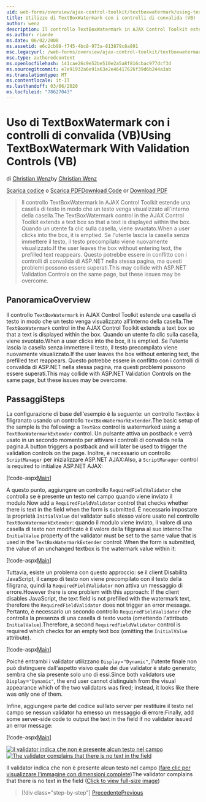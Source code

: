 ```yaml
---
uid: web-forms/overview/ajax-control-toolkit/textboxwatermark/using-textboxwatermark-with-validation-controls-vb
title: Utilizzo di TextBoxWatermark con i controlli di convalida (VB) | Microsoft Docs
author: wenz
description: Il controllo TextBoxWatermark in AJAX Control Toolkit estende una casella di testo in modo che un testo venga visualizzato all'interno della casella. Quando un utente fa clic sulla casella, i...
ms.author: riande
ms.date: 06/02/2008
ms.assetid: e6c2cb98-f745-4bc8-973a-813879c8a891
msc.legacyurl: /web-forms/overview/ajax-control-toolkit/textboxwatermark/using-textboxwatermark-with-validation-controls-vb
msc.type: authoredcontent
ms.openlocfilehash: 141cae26c9e52be510e2a5a8f816cbac977dcf3d
ms.sourcegitcommit: e7e91932a6e91a63e2e46417626f39d6b244a3ab
ms.translationtype: MT
ms.contentlocale: it-IT
ms.lasthandoff: 03/06/2020
ms.locfileid: "78627043"
---
```

# <a name="using-textboxwatermark-with-validation-controls-vb"></a><span data-ttu-id="fb3a0-104">Uso di TextBoxWatermark con i controlli di convalida (VB)</span><span class="sxs-lookup"><span data-stu-id="fb3a0-104">Using TextBoxWatermark With Validation Controls (VB)</span></span>

<span data-ttu-id="fb3a0-105">di [Christian Wenz](https://github.com/wenz)</span><span class="sxs-lookup"><span data-stu-id="fb3a0-105">by [Christian Wenz](https://github.com/wenz)</span></span>

<span data-ttu-id="fb3a0-106">[Scarica codice](https://download.microsoft.com/download/9/3/f/93f8daea-bebd-4821-833b-95205389c7d0/TextBoxWatermark2.vb.zip) o [Scarica PDF](https://download.microsoft.com/download/b/6/a/b6ae89ee-df69-4c87-9bfb-ad1eb2b23373/textboxwatermark2VB.pdf)</span><span class="sxs-lookup"><span data-stu-id="fb3a0-106">[Download Code](https://download.microsoft.com/download/9/3/f/93f8daea-bebd-4821-833b-95205389c7d0/TextBoxWatermark2.vb.zip) or [Download PDF](https://download.microsoft.com/download/b/6/a/b6ae89ee-df69-4c87-9bfb-ad1eb2b23373/textboxwatermark2VB.pdf)</span></span>

> <span data-ttu-id="fb3a0-107">Il controllo TextBoxWatermark in AJAX Control Toolkit estende una casella di testo in modo che un testo venga visualizzato all'interno della casella.</span><span class="sxs-lookup"><span data-stu-id="fb3a0-107">The TextBoxWatermark control in the AJAX Control Toolkit extends a text box so that a text is displayed within the box.</span></span> <span data-ttu-id="fb3a0-108">Quando un utente fa clic sulla casella, viene svuotato.</span><span class="sxs-lookup"><span data-stu-id="fb3a0-108">When a user clicks into the box, it is emptied.</span></span> <span data-ttu-id="fb3a0-109">Se l'utente lascia la casella senza immettere il testo, il testo precompilato viene nuovamente visualizzato.</span><span class="sxs-lookup"><span data-stu-id="fb3a0-109">If the user leaves the box without entering text, the prefilled text reappears.</span></span> <span data-ttu-id="fb3a0-110">Questo potrebbe essere in conflitto con i controlli di convalida di ASP.NET nella stessa pagina, ma questi problemi possono essere superati.</span><span class="sxs-lookup"><span data-stu-id="fb3a0-110">This may collide with ASP.NET Validation Controls on the same page, but these issues may be overcome.</span></span>

## <a name="overview"></a><span data-ttu-id="fb3a0-111">Panoramica</span><span class="sxs-lookup"><span data-stu-id="fb3a0-111">Overview</span></span>

<span data-ttu-id="fb3a0-112">Il controllo `TextBoxWatermark` in AJAX Control Toolkit estende una casella di testo in modo che un testo venga visualizzato all'interno della casella.</span><span class="sxs-lookup"><span data-stu-id="fb3a0-112">The `TextBoxWatermark` control in the AJAX Control Toolkit extends a text box so that a text is displayed within the box.</span></span> <span data-ttu-id="fb3a0-113">Quando un utente fa clic sulla casella, viene svuotato.</span><span class="sxs-lookup"><span data-stu-id="fb3a0-113">When a user clicks into the box, it is emptied.</span></span> <span data-ttu-id="fb3a0-114">Se l'utente lascia la casella senza immettere il testo, il testo precompilato viene nuovamente visualizzato.</span><span class="sxs-lookup"><span data-stu-id="fb3a0-114">If the user leaves the box without entering text, the prefilled text reappears.</span></span> <span data-ttu-id="fb3a0-115">Questo potrebbe essere in conflitto con i controlli di convalida di ASP.NET nella stessa pagina, ma questi problemi possono essere superati.</span><span class="sxs-lookup"><span data-stu-id="fb3a0-115">This may collide with ASP.NET Validation Controls on the same page, but these issues may be overcome.</span></span>

## <a name="steps"></a><span data-ttu-id="fb3a0-116">Passaggi</span><span class="sxs-lookup"><span data-stu-id="fb3a0-116">Steps</span></span>

<span data-ttu-id="fb3a0-117">La configurazione di base dell'esempio è la seguente: un controllo `TextBox` è filigranato usando un controllo `TextBoxWatermarkExtender`.</span><span class="sxs-lookup"><span data-stu-id="fb3a0-117">The basic setup of the sample is the following: a `TextBox` control is watermarked using a `TextBoxWatermarkExtender` control.</span></span> <span data-ttu-id="fb3a0-118">Un pulsante attiva un postback e verrà usato in un secondo momento per attivare i controlli di convalida nella pagina.</span><span class="sxs-lookup"><span data-stu-id="fb3a0-118">A button triggers a postback and will later be used to trigger the validation controls on the page.</span></span> <span data-ttu-id="fb3a0-119">Inoltre, è necessario un controllo `ScriptManager` per inizializzare ASP.NET AJAX:</span><span class="sxs-lookup"><span data-stu-id="fb3a0-119">Also, a `ScriptManager` control is required to initialize ASP.NET AJAX:</span></span>

[!code-aspx[Main](using-textboxwatermark-with-validation-controls-vb/samples/sample1.aspx)]

<span data-ttu-id="fb3a0-120">A questo punto, aggiungere un controllo `RequiredFieldValidator` che controlla se è presente un testo nel campo quando viene inviato il modulo.</span><span class="sxs-lookup"><span data-stu-id="fb3a0-120">Now add a `RequiredFieldValidator` control that checks whether there is text in the field when the form is submitted.</span></span> <span data-ttu-id="fb3a0-121">È necessario impostare la proprietà `InitialValue` del validator sullo stesso valore usato nel controllo `TextBoxWatermarkExtender`: quando il modulo viene inviato, il valore di una casella di testo non modificato è il valore della filigrana al suo interno:</span><span class="sxs-lookup"><span data-stu-id="fb3a0-121">The `InitialValue` property of the validator must be set to the same value that is used in the `TextBoxWatermarkExtender` control: When the form is submitted, the value of an unchanged textbox is the watermark value within it:</span></span>

[!code-aspx[Main](using-textboxwatermark-with-validation-controls-vb/samples/sample2.aspx)]

<span data-ttu-id="fb3a0-122">Tuttavia, esiste un problema con questo approccio: se il client Disabilita JavaScript, il campo di testo non viene precompilato con il testo della filigrana, quindi la `RequiredFieldValidator` non attiva un messaggio di errore.</span><span class="sxs-lookup"><span data-stu-id="fb3a0-122">However there is one problem with this approach: If the client disables JavaScript, the text field is not prefilled with the watermark text, therefore the `RequiredFieldValidator` does not trigger an error message.</span></span> <span data-ttu-id="fb3a0-123">Pertanto, è necessario un secondo controllo `RequiredFieldValidator` che controlla la presenza di una casella di testo vuota (omettendo l'attributo `InitialValue`).</span><span class="sxs-lookup"><span data-stu-id="fb3a0-123">Therefore, a second `RequiredFieldValidator` control is required which checks for an empty text box (omitting the `InitialValue` attribute).</span></span>

[!code-aspx[Main](using-textboxwatermark-with-validation-controls-vb/samples/sample3.aspx)]

<span data-ttu-id="fb3a0-124">Poiché entrambi i validator utilizzano `Display`=`"Dynamic"`, l'utente finale non può distinguere dall'aspetto visivo quale dei due validator è stato generato; sembra che sia presente solo uno di essi.</span><span class="sxs-lookup"><span data-stu-id="fb3a0-124">Since both validators use `Display`=`"Dynamic"`, the end user cannot distinguish from the visual appearance which of the two validators was fired; instead, it looks like there was only one of them.</span></span>

<span data-ttu-id="fb3a0-125">Infine, aggiungere parte del codice sul lato server per restituire il testo nel campo se nessun validator ha emesso un messaggio di errore:</span><span class="sxs-lookup"><span data-stu-id="fb3a0-125">Finally, add some server-side code to output the text in the field if no validator issued an error message:</span></span>

[!code-aspx[Main](using-textboxwatermark-with-validation-controls-vb/samples/sample4.aspx)]

<span data-ttu-id="fb3a0-126">[![il validator indica che non è presente alcun testo nel campo](using-textboxwatermark-with-validation-controls-vb/_static/image2.png)](using-textboxwatermark-with-validation-controls-vb/_static/image1.png)</span><span class="sxs-lookup"><span data-stu-id="fb3a0-126">[![The validator complains that there is no text in the field](using-textboxwatermark-with-validation-controls-vb/_static/image2.png)](using-textboxwatermark-with-validation-controls-vb/_static/image1.png)</span></span>

<span data-ttu-id="fb3a0-127">Il validator indica che non è presente alcun testo nel campo ([fare clic per visualizzare l'immagine con dimensioni complete](using-textboxwatermark-with-validation-controls-vb/_static/image3.png))</span><span class="sxs-lookup"><span data-stu-id="fb3a0-127">The validator complains that there is no text in the field ([Click to view full-size image](using-textboxwatermark-with-validation-controls-vb/_static/image3.png))</span></span>

> [!div class="step-by-step"]
> [<span data-ttu-id="fb3a0-128">Precedente</span><span class="sxs-lookup"><span data-stu-id="fb3a0-128">Previous</span></span>](using-textboxwatermark-in-a-formview-vb.md)
